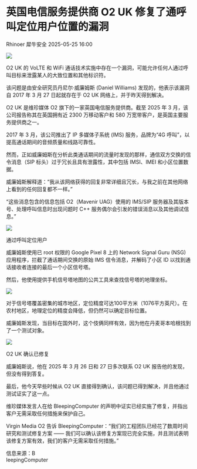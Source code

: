 #  英国电信服务提供商 O2 UK 修复了通呼叫定位用户位置的漏洞   
Rhinoer  犀牛安全   2025-05-25 16:00  
  
![](https://mmbiz.qpic.cn/mmbiz_png/qvpgicaewUBlkqb2UwXDnXb0MYfKajE4rlZd2qXyml4yHb51PPdlia7g7eFpl0Twpx7Uojic2pd0kLlgo8nnibkOqg/640?wx_fmt=png&from=appmsg "")  
  
O2 UK 的 VoLTE 和 WiFi 通话技术实施中存在一个漏洞，可能允许任何人通过呼叫目标来泄露某人的大致位置和其他标识符。  
  
该问题是由安全研究员丹尼尔·威廉姆斯 (Daniel Williams) 发现的，他表示该漏洞自 2017 年 3 月 27 日起就存在于 O2 UK 网络上，并于昨天得到解决。  
  
O2 UK 是维珍媒体 O2 旗下的一家英国电信服务提供商。截至 2025 年 3 月，该公司报告称其在英国拥有近 2300 万移动客户和 580 万宽带客户，是英国主要服务提供商之一。  
  
2017 年 3 月，该公司推出了 IP 多媒体子系统 (IMS) 服务，品牌为“4G 呼叫”，以提高通话期间的音频质量和线路可靠性。  
  
然而，正如威廉姆斯在分析此类通话期间的流量时发现的那样，通信双方交换的信令消息（SIP 标头）过于冗长且具有泄露性，其中包括 IMSI、IMEI 和小区位置数据。  
  
威廉姆斯解释道：“我从该网络获得的回复非常详细且冗长，与我之前在其他网络上看到的任何回复都不一样。”  
  
“这些消息包含的信息包括 O2（Mavenir UAG）使用的 IMS/SIP 服务器及其版本号、处理呼叫信息时出现问题时 C++ 服务偶尔会引发的错误消息以及其他调试信息。”  
  
![](https://mmbiz.qpic.cn/mmbiz_png/qvpgicaewUBlkqb2UwXDnXb0MYfKajE4rdxiaf6QryLoxqlSeGS3YFmbqlsmX2viaEsedSFB75iblNRGtQF98Xg7WA/640?wx_fmt=png&from=appmsg "")  
  
通过呼叫定位用户  
  
威廉姆斯使用已 root 权限的 Google Pixel 8 上的 Network Signal Guru (NSG) 应用程序，拦截了通话期间交换的原始 IMS 信令消息，并解码了小区 ID 以找到通话接收者连接的最后一个小区信号塔。  
  
然后，他使用提供手机信号塔地图的公共工具来查找信号塔的地理坐标。  
  
![](https://mmbiz.qpic.cn/mmbiz_png/qvpgicaewUBlkqb2UwXDnXb0MYfKajE4rOCIzXQHUtdJDW1j2nVZDJxqRkScj87DPIyEq9JPIibCvr5wfzLtCj9w/640?wx_fmt=png&from=appmsg "")  
  
对于信号塔覆盖密集的城市地区，定位精度可达100平方米（1076平方英尺）。在农村地区，地理定位的精度会降低，但仍然可以确定目标位置。  
  
威廉姆斯发现，当目标在国外时，这个伎俩同样有效，因为他在丹麦哥本哈根找到了一个测试对象。  
  
![](https://mmbiz.qpic.cn/mmbiz_png/qvpgicaewUBlkqb2UwXDnXb0MYfKajE4rnNV9mSbHjSemWrxmQrawL1WXOAbs7dsQM9EDdBTWBJG5qJR9Zksrkw/640?wx_fmt=png&from=appmsg "")  
  
O2 UK 确认已修复  
  
威廉姆斯说，他在 2025 年 3 月 26 日和 27 日多次联系 O2 UK 报告他的发现，但没有得到答复。  
  
最后，他今天早些时候从 O2 UK 直接得到确认，该问题已得到解决，并且他通过测试证实了这一点。  
  
维珍媒体发言人在给 BleepingComputer 的声明中证实已经实施了修复，并指出客户无需采取任何措施来保护自己。  
  
Virgin Media O2 告诉 BleepingComputer：“我们的工程团队已经花了数周时间研究和测试修复方案 —— 我们可以确认该修复方案现已完全实施，并且测试表明该修复方案有效，我们的客户无需采取任何措施。”  
  
  
信息来源：B  
leepingComputer  
  
